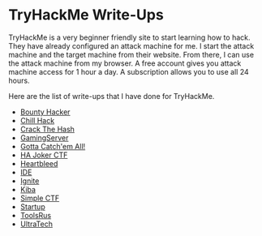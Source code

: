 # TryHackMe Write-Ups

TryHackMe is a very beginner friendly site to start learning how to hack. They have already configured an attack machine for me. I start the attack machine and the target machine from their website. From there, I can use the attack machine from my browser. A free account gives you attack machine access for 1 hour a day. A subscription allows you to use all 24 hours.

Here are the list of write-ups that I have done for TryHackMe.

- [Bounty Hacker](bounty_hacker.md)
- [Chill Hack](chill_hack.md)
- [Crack The Hash](crack_the_hash.md)
- [GamingServer](gaming_server.md)
- [Gotta Catch'em All!](gotta_catch_em_all.md)
- [HA Joker CTF](ha_joker_ctf.md)
- [Heartbleed](heartbleed.md)
- [IDE](ide.md)
- [Ignite](ignite.md)
- [Kiba](kiba.md)
- [Simple CTF](simple_ctf.md)
- [Startup](startup.md)
- [ToolsRus](tools_r_us.md)
- [UltraTech](ultra_tech.md)
